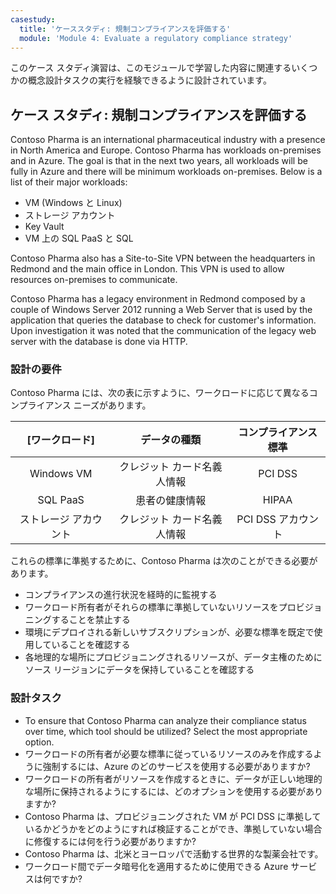 ```yaml
---
casestudy:
  title: 'ケーススタディ: 規制コンプライアンスを評価する'
  module: 'Module 4: Evaluate a regulatory compliance strategy'
---
```


このケース スタディ演習は、このモジュールで学習した内容に関連するいくつかの概念設計タスクの実行を経験できるように設計されています。

## <a name="case-study-evaluate-regulatory-compliance"></a>ケース スタディ: 規制コンプライアンスを評価する

Contoso Pharma is an international pharmaceutical industry with a presence in North America and Europe. Contoso Pharma has workloads on-premises and in Azure. The goal is that in the next two years, all workloads will be fully in Azure and there will be minimum workloads on-premises. Below is a list of their major workloads:

- VM (Windows と Linux)
- ストレージ アカウント
- Key Vault
- VM 上の SQL PaaS と SQL

Contoso Pharma also has a Site-to-Site VPN between the headquarters in Redmond and the main office in London. This VPN is used to allow resources on-premises to communicate.

Contoso Pharma has a legacy environment in Redmond composed by a couple of Windows Server 2012 running a Web Server that is used by the application that queries the database to check for customer's information. Upon investigation it was noted that the communication of the legacy web server with the database is done via HTTP.

### <a name="design-requirements"></a>設計の要件

Contoso Pharma には、次の表に示すように、ワークロードに応じて異なるコンプライアンス ニーズがあります。

| **[ワークロード]** | **データの種類** | **コンプライアンス標準** |
|:---:|:---:|:---:|
| Windows VM | クレジット カード名義人情報 | PCI DSS |
| SQL PaaS | 患者の健康情報 | HIPAA |
| ストレージ アカウント | クレジット カード名義人情報 | PCI DSS アカウント |

これらの標準に準拠するために、Contoso Pharma は次のことができる必要があります。

- コンプライアンスの進行状況を経時的に監視する
- ワークロード所有者がそれらの標準に準拠していないリソースをプロビジョニングすることを禁止する
- 環境にデプロイされる新しいサブスクリプションが、必要な標準を既定で使用していることを確認する
- 各地理的な場所にプロビジョニングされるリソースが、データ主権のためにソース リージョンにデータを保持していることを確認する

### <a name="design-tasks"></a>設計タスク

* To ensure that Contoso Pharma can analyze their compliance status over time, which tool should be utilized? Select the most appropriate option.
* ワークロードの所有者が必要な標準に従っているリソースのみを作成するように強制するには、Azure のどのサービスを使用する必要がありますか?
* ワークロードの所有者がリソースを作成するときに、データが正しい地理的な場所に保持されるようにするには、どのオプションを使用する必要がありますか?
* Contoso Pharma は、プロビジョニングされた VM が PCI DSS に準拠しているかどうかをどのようにすれば検証することができ、準拠していない場合に修復するには何を行う必要がありますか?
* Contoso Pharma は、北米とヨーロッパで活動する世界的な製薬会社です。
* ワークロード間でデータ暗号化を適用するために使用できる Azure サービスは何ですか?
